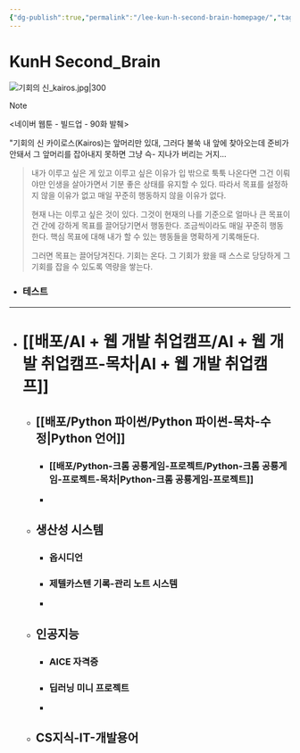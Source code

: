 ```yaml
---
{"dg-publish":true,"permalink":"/lee-kun-h-second-brain-homepage/","tags":["gardenEntry"],"noteIcon":""}
---
```


# KunH Second_Brain

![기회의 신_kairos.jpg|300](/img/user/%EC%B2%A8%EB%B6%80%ED%8C%8C%EC%9D%BC/%EA%B8%B0%ED%9A%8C%EC%9D%98%20%EC%8B%A0_kairos.jpg)

> [!NOTE]
> <네이버 웹툰 - 빌드업 - 90화 발췌>
> 
> "기회의 신 카이로스(Kairos)는 앞머리만 있대, 그러다 불쑥 내 앞에 찾아오는데 준비가 안돼서 그 앞머리를 잡아내지 못하면 그냥 슥- 지나가 버리는 거지...

> 
> 내가 이루고 싶은 게 있고 이루고 싶은 이유가 입 밖으로 툭툭 나온다면 그건 이뤄야만 인생을 살아가면서 기분 좋은 상태를 유지할 수 있다. 따라서 목표를 설정하지 않을 이유가 없고 매일 꾸준히 행동하지 않을 이유가 없다.
> 	
> 현재 나는 이루고 싶은 것이 있다. 그것이 현재의 나를 기준으로 얼마나 큰 목표이건 간에 강하게 목표를 끌어당기면서 행동한다. 
>  조금씩이라도 매일 꾸준히 행동한다.
> 핵심 목표에 대해 내가 할 수 있는 행동들을 명확하게 기록해둔다.
> 	
> 그러면 목표는 끌어당겨진다.  기회는 온다. 
> 그 기회가 왔을 때 스스로 당당하게 그 기회를 잡을 수 있도록 역량을 쌓는다.

- ### 테스트

----

- # [[배포/AI + 웹 개발 취업캠프/AI + 웹 개발 취업캠프-목차\|AI + 웹 개발 취업캠프]]
	- ## [[배포/Python 파이썬/Python 파이썬-목차-수정\|Python 언어]]
		- ### [[배포/Python-크롬 공룡게임-프로젝트/Python-크롬 공룡게임-프로젝트-목차\|Python-크롬 공룡게임-프로젝트]]
		-
	- ## 생산성 시스템
		- ### 옵시디언
		- ### 제텔카스텐 기록-관리 노트 시스템
		-
	- ## 인공지능
		- ### AICE 자격증
		- ### 딥러닝 미니 프로젝트
		-
	- ## CS지식-IT-개발용어


